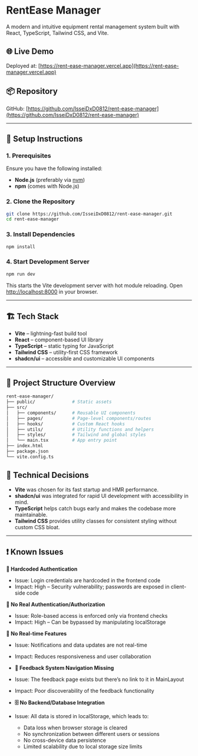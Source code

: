 
# RentEase Manager

A modern and intuitive equipment rental management system built with React, TypeScript, Tailwind CSS, and Vite.

## 🌐 Live Demo

Deployed at: [https://rent-ease-manager.vercel.app](https://rent-ease-manager.vercel.app)

## 📦 Repository

GitHub: [https://github.com/IsseiDxD0812/rent-ease-manager](https://github.com/IsseiDxD0812/rent-ease-manager)

---

## 🚀 Setup Instructions

### 1. Prerequisites

Ensure you have the following installed:

- **Node.js** (preferably via [nvm](https://github.com/nvm-sh/nvm))
- **npm** (comes with Node.js)

### 2. Clone the Repository

```bash
git clone https://github.com/IsseiDxD0812/rent-ease-manager.git
cd rent-ease-manager
````

### 3. Install Dependencies

```bash
npm install
```

### 4. Start Development Server

```bash
npm run dev
```

This starts the Vite development server with hot module reloading. Open [http://localhost:8000](http://localhost:8000) in your browser.

---

## 🏗️ Tech Stack

* **Vite** – lightning-fast build tool
* **React** – component-based UI library
* **TypeScript** – static typing for JavaScript
* **Tailwind CSS** – utility-first CSS framework
* **shadcn/ui** – accessible and customizable UI components

---

## 📁 Project Structure Overview

```bash
rent-ease-manager/
├── public/              # Static assets
├── src/
│   ├── components/      # Reusable UI components
│   ├── pages/           # Page-level components/routes
│   ├── hooks/           # Custom React hooks
│   ├── utils/           # Utility functions and helpers
│   ├── styles/          # Tailwind and global styles
│   └── main.tsx         # App entry point
├── index.html
├── package.json
└── vite.config.ts
```




## 🧠 Technical Decisions

* **Vite** was chosen for its fast startup and HMR performance.
* **shadcn/ui** was integrated for rapid UI development with accessibility in mind.
* **TypeScript** helps catch bugs early and makes the codebase more maintainable.
* **Tailwind CSS** provides utility classes for consistent styling without custom CSS bloat.

---

## ❗ Known Issues

 **🔐 Hardcoded Authentication**

* Issue: Login credentials are hardcoded in the frontend code
* Impact: High – Security vulnerability; passwords are exposed in client-side code


 **🧾 No Real Authentication/Authorization**

* Issue: Role-based access is enforced only via frontend checks
* Impact: High – Can be bypassed by manipulating localStorage


 **🔄 No Real-time Features**

* Issue: Notifications and data updates are not real-time
* Impact: Reduces responsiveness and user collaboration

* **🧭 Feedback System Navigation Missing**

* Issue: The feedback page exists but there’s no link to it in MainLayout
* Impact: Poor discoverability of the feedback functionality

* **🗄️ No Backend/Database Integration**

* Issue: All data is stored in localStorage, which leads to:
    * Data loss when browser storage is cleared
    * No synchronization between different users or sessions
    * No cross-device data persistence
    * Limited scalability due to local storage size limits

